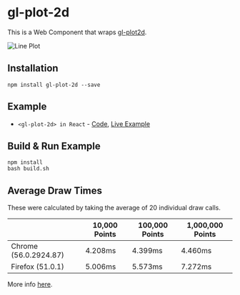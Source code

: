 # gl-plot-2d

This is a Web Component that wraps [gl-plot2d](https://github.com/gl-vis/gl-plot2d).

![Line Plot](http://i.imgur.com/WMq7o80.png)

## Installation

```
npm install gl-plot-2d --save
```

## Example

- `<gl-plot-2d> in React` - [Code](https://github.com/camargo/gl-plot-2d/tree/master/example), [Live Example](https://camargo.github.io/gl-plot-2d/example/dist)

## Build & Run Example

```
npm install
bash build.sh
```

## Average Draw Times

These were calculated by taking the average of 20 individual draw calls.

|                               | 10,000 Points | 100,000 Points | 1,000,000 Points |
|-------------------------------|---------------|----------------|------------------|
| Chrome (56.0.2924.87)         | 4.208ms       | 4.399ms        | 4.460ms          |
| Firefox (51.0.1)              | 5.006ms       | 5.573ms        | 7.272ms          |

More info [here](https://docs.google.com/spreadsheets/d/1DDMUAgubN-3iSdNFhZZJbHULuGKRHWXufoiW4uKe6s8/edit?usp=sharing).

